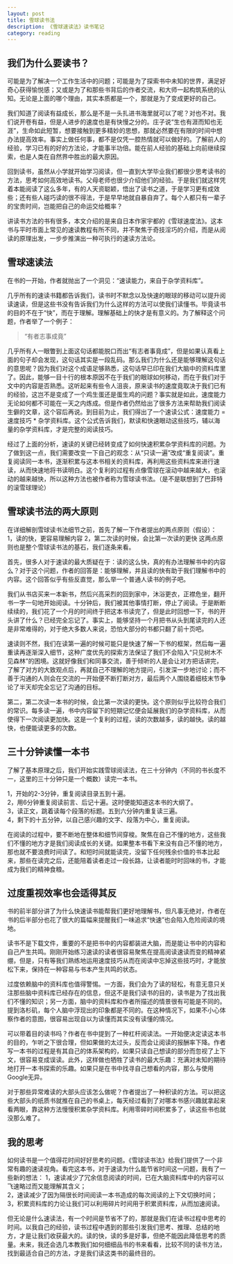 ```yaml
---
layout: post
title: 雪球读书法
description: 《雪球速读法》读书笔记
category: reading
--- 
```


## 我们为什么要读书？

可能是为了解决一个工作生活中的问题；可能是为了探索书中未知的世界，满足好奇心获得愉悦感；又或是为了和那些书背后的作者交流，和大师一起构筑系统的认知。无论是上面的哪个理由，其实本质都是一个，那就是为了变成更好的自己。

我们知道了阅读有益成长，那么是不是一头扎进书海里就可以了呢？对也不对。我们说开卷有益，但是人进步的速度也是有快慢之分的。庄子说“生也有涯而知也无涯”，生命如此短暂，想要接触到更多精妙的思想，那就必然要在有限的时间中想办法提高效率。事实上做任何事，都不是仅凭一腔热情就可以做好的。了解前人的经验，学习已有的好的方法论，才能事半功倍。能在前人经验的基础上向前继续探索，也是人类在自然界中胜出的最大原因。

回到读书，虽然从小学就开始学习阅读，但一直到大学毕业我们都很少思考读书的方法，思考如何高效地读书。父母老师也很少介绍他们的经验。于是我们就这样凭着本能阅读了这么多年，有的人天资聪颖，悟出了读书之道，于是学习更有成效些；还有些人碰巧读的很不得法，于是早早地就自暴自弃了。每个人都只有一辈子的宝贵时间，岂能把自己的命运交给概率？

讲读书方法的书有很多，本文介绍的是来自日本作家宇都的《雪球速度法》。这本书与平时市面上常见的速读教程有所不同，并不聚焦于奇技淫巧的介绍，而是从阅读的原理出发，一步步推演出一种可执行的速读方法论。

## 雪球速读法

在书的一开始，作者就抛出了一个洞见：“速读能力，来自于杂学资料库”。

几乎所有的速读书籍都告诉我们，读书时不默念以及快速的眼球的移动可以提升阅读速读，但是这些书没有告诉我们为什么这样的方法可以使我们读懂书。毕竟读书的目的不在于“快”，而在于理解。理解基础上的快才是有意义的。为了解释这个问题，作者举了一个例子：

> “有者志事成竟”

几乎所有人一眼瞥到上面这句话都能脱口而出“有志者事竟成”，但是如果认真看上面的句子却会发现，这句话其实是一段乱码。那么我们为什么还是能够理解这句话的意思呢？因为我们对这个成语足够熟悉，这句话早已印在我们大脑中的资料库里了。因此，能够一目十行的根本原因不在于我们的眼球如何移动，而在于我们对于文中的内容是否熟悉。这听起来有些令人沮丧，原来读书的速度竟取决于我们已有的经验，这岂不是变成了一个鸡生蛋还是蛋生鸡的问题？事实就是如此，速度能力无论如何都不可能在一天之内炼成。但是作者仍然给出了很多方法来帮助我们阅读生僻的文章，这个容后再说。到目前为止，我们得出了一个速读公式：速度能力 = 速度技巧 * 杂学资料库。这个公式告诉我们，默读和快速眼动这些技巧，辅以海量的杂学资料库，才是完整的阅读技巧。

经过了上面的分析，速读的关键已经转变成了如何快速积累杂学资料库的问题。为了做到这一点，我们需要改变一下自己的观念：从“只读一遍”改成“重复阅读”。重复阅读同一本书，逐渐积累与这本书相关的资料库，再利用这些资料库来进行速读，从而快速地将书读明白。这个复利的过程有点像雪球在滚动中越来越大，也滚动的越来越快，所以这种方法也被作者称为雪球读书法。（是不是联想到了巴菲特的滚雪球理论）

## 雪球读书法的两大原则

在详细解剖雪球读书法细节之前，首先了解一下作者提出的两点原则（假设）：
1，读的快，更容易理解内容
2，第二次读的时候，会比第一次读的更快
这两点原则也是整个雪球读书法的基石，我们逐条来看。

首先，很多人对于速读的最大质疑在于：读的这么快，真的有办法理解书中的内容么？对于这个问题，作者的回答是：能够理解，并且读的快有助于我们理解书中的内容。这个回答似乎有些反直觉，那么举一个普通人读书的例子吧。

我们从书店买来一本新书，然后兴高采烈的回到家中，沐浴更衣，正襟危坐，翻开书一字一句地开始阅读。十分钟后，我们被其他事情打断，停止了阅读。于是断断续续的，我们花了一个月的时间终于把这本书读完了，但是此时回想一下，书的开头讲了什么？已经完全忘记了。事实上，能够坚持一个月把书从头到尾读完的人还是非常难得的，对于绝大多数人来说，恐怕大部分的书都只翻了前十页吧。

速读则不然，我们在读第一遍的时候可能只是快速了解一下书的框架，然后每一遍重读再逐渐深入细节，这种广度优先的探索方法保证了我们不会陷入“只见树木不见森林”的困境。这就好像我们和同事交流，善于倾听的人是会让对方把话讲完，了解了对方的大致观点后，再就自己不理解的地方提问，引发深一步地讨论；而不善于沟通的人则会在交流的一开始便不断打断对方，最后两个人围绕着细枝末节争论了半天却完全忘记了沟通的目标。

第二，第二次读一本书的时候，会比第一次读的更快。这个原则似乎比较符合我们的常识。每多读一遍，书中内容留下的短期记忆便会延展我们的杂学资料库，从而使得下一次阅读更加快。这是一个复利的过程，读的次数越多，读的越快。读的越快，也便能读更多的次数。

## 三十分钟读懂一本书

了解了基本原理之后，我们开始实践雪球阅读法，在三十分钟内（不同的书长度不一，这里的三十分钟只是一个概数）读完一本书。

1，开始的2-3分钟，重复阅读目录五到十遍。  
2，用6分钟重复阅读前言、后记十遍。这时便能知道这本书的大纲了。  
3，读正文，跳着读每个段落的标题。五到六分钟内重复读三遍。  
4，剩下的十五分钟，以自己感兴趣的文字、段落为中心，重复阅读。  

在阅读的过程中，要不断地在整体和细节间穿梭。聚焦在自己不懂的地方，这些我们不懂的地方才是我们阅读成长的关键。如果整本书看下来没有自己不懂的地方，那也就不要浪费时间读了。和短时间就能读完，没留下任何残余价值的书本比起来，那些在读完之后，还能陪着读者走过一段长路，让读者能时时回味的书，才能成为我们的精神食粮。

## 过度重视效率也会适得其反

书的前半部分讲了为什么快速读书能帮我们更好地理解书，但凡事无绝对，作者在书的后半部分也花了很大的篇幅来提醒我们一味追求“快速”也会陷入危险阅读的境地。

读书不是下载文件，重要的不是把书中的内容都装进大脑，而是能让书中的内容和自己产生共鸣。刚刚开始练习速读的读者很容易聚焦在提高阅读速读而变的精神紧绷，但是，只有等我们熟练地运用速度技巧从而在阅读中忘掉这些技巧时，才能放松下来，保持在一种容易与书本产生共鸣的状态。

过度依赖脑中的资料库也值得警惕。一方面，我们会为了读的轻松，有意无意只关注那些脑中资料库已经存在的信息，但这不是我们读书的目的，读书是为了找出我们不懂的知识；另一方面，脑中的资料库和作者所描述的情景很有可能是不同的。提到洛杉矶，每个人脑中浮现出的印象都是不同的。在这种情况下，如果不小心体察作者的意图，很容易出现自以为读懂而其实没有读懂的情况。

可以带着目的读书吗？作者在书中提到了一种杠杆阅读法。一开始便决定读这本书的目的，乍听之下很合理，但如果做的太过头，反而会让阅读的报酬率下降。作者写一本书的过程是有其自己的体系架构的，如果只读自己想读的部分而忽视了上下文，很容易变成误读。此外，这样做也牺牲了读书的最大乐趣：充满对未知的期待地打开一本书探索的乐趣。如果只是在书中找寻自己想看的内容，那么与使用Google无异。

对于那些异常难读的大部头应该怎么做呢？作者提出了一种积读的方法。可以把这些大部头的纸质书就推在自己的书桌上，每天经过看到了对哪本书感兴趣就拿起来看两眼，靠这种方法慢慢积累杂学资料库。利用零碎时间积累多了，读这些书也就没那么难了。

## 我的思考

如何读书是一个值得花时间好好思考的问题。《雪球读书法》给我们提供了一个非常有趣的速读视角。看完这本书，对于速读为什么能节省时间这一问题，我有了一些新的想法：
1，速读减少了冗余信息阅读的时间，已在大脑资料库中的内容可以飞速略过而又能理解其含义；  
2，速读减少了因为隔很长时间阅读一本书造成的每次阅读的上下文切换时间；  
3，积累资料库的力论让我们可以利用碎片时间用于积累资料库，从而加速阅读。

但无论是什么速读法，有一个时间是节省不了的，那就是我们在读书过程中思考的时间。以我自己的经验，读书过程中遇到的那些引发我们思考、推理、总结的地方，才是让我们收获最大的。读的快，读的多是好事，但绝不能因此降低思考的质量。未来，我还会选几本教我们如何细细品书的书来看看，比较不同的读书方法，找到最适合自己的方法，才是我们读这类书的最终目的。